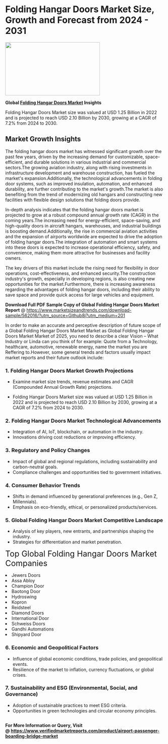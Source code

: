 <H1>Folding Hangar Doors Market Size, Growth and Forecast from 2024 - 2031</H1><img class="aligncenter size-medium wp-image-584254" src="https://thirdeyenews.in/wp-content/uploads/2024/09/Global-Market-Research-300x168.jpeg" alt="" width="300" height="168" /><p><strong>Global&nbsp;<a href="https://www.marketsizeandtrends.com/download-sample/562016/?utm_source=Github8j?utm_medium=201">Folding Hangar Doors Market</a> Insights</strong></p><p>Folding Hangar Doors Market size was valued at USD 1.25 Billion in 2022 and is projected to reach USD 2.10 Billion by 2030, growing at a CAGR of 7.2% from 2024 to 2030.</p><p><h2>Market Growth Insights</h2> <p>The folding hangar doors market has witnessed significant growth over the past few years, driven by the increasing demand for customizable, space-efficient, and durable solutions in various industrial and commercial sectors.The growing aviation industry, along with rising investments in infrastructure development and warehouse construction, has fueled the market's expansion.Additionally, the technological advancements in folding door systems, such as improved insulation, automation, and enhanced durability, are further contributing to the market's growth.The market is also benefiting from the trend of modernizing old hangars and constructing new facilities with flexible design solutions that folding doors provide.</p> <p>In-depth analysis indicates that the folding hangar doors market is projected to grow at a robust compound annual growth rate (CAGR) in the coming years.The increasing need for energy-efficient, space-saving, and high-quality doors in aircraft hangars, warehouses, and industrial buildings is boosting demand.Additionally, the rise in commercial aviation activities and the expansion of airports worldwide are expected to drive the adoption of folding hangar doors.The integration of automation and smart systems into these doors is expected to increase operational efficiency, safety, and convenience, making them more attractive for businesses and facility owners.</p> <p>The key drivers of this market include the rising need for flexibility in door operations, cost-effectiveness, and enhanced security.The construction industry's growth, especially in developing regions, is also creating new opportunities for the market.Furthermore, there is increasing awareness regarding the advantages of folding hangar doors, including their ability to save space and provide quick access for large vehicles and equipment.</p> <p><span class=""><strong>Download Full PDF Sample Copy of Global Folding Hangar Doors Market Report</strong> @ <a href="https://www.marketsizeandtrends.com/download-sample/562016/?utm_source=Github8j?utm_medium=201" target="_blank">https://www.marketsizeandtrends.com/download-sample/562016/?utm_source=Github8j?utm_medium=201</a></span></p><p>In order to make an accurate and perceptive description of future scope of a Global&nbsp;Folding Hangar Doors Market Market as Global&nbsp;Folding Hangar Doors Market Market of 2025, you need to describe a clear Vision &ndash; What Industry or Linda can you think of for example: Quote from a Technology, healthcare, automotive, renewable energy, name the market you are Reffering to.However, some general trends and factors usually impact market reports and their future outlook include:</p><h3>1.&nbsp;<strong>Folding Hangar Doors Market Growth Projections</strong></h3><ul><li>Examine market size trends, revenue estimates and CAGR (Compounded Annual Growth Rate) projections.</li><li><p>Folding Hangar Doors Market size was valued at USD 1.25 Billion in 2022 and is projected to reach USD 2.10 Billion by 2030, growing at a CAGR of 7.2% from 2024 to 2030.</p></li></ul><h3>2.&nbsp;<strong>Folding Hangar Doors Market Technological Advancements</strong></h3><ul><li>Integration of AI, IoT, blockchain, or automation in the industry.</li><li>Innovations driving cost reductions or improving efficiency.</li></ul><h3>3.&nbsp;<strong>Regulatory and Policy Changes</strong></h3><ul><li>Impact of global and regional regulations, including sustainability and carbon-neutral goals.</li><li>Compliance challenges and opportunities tied to government initiatives.</li></ul><h3>4.&nbsp;<strong>Consumer Behavior Trends</strong></h3><ul><li>Shifts in demand influenced by generational preferences (e.g., Gen Z, Millennials).</li><li>Emphasis on eco-friendly, ethical, or personalized products/services.</li></ul><h3>5.&nbsp;<strong>Global Folding Hangar Doors Market Competitive Landscape</strong></h3><ul><li>Analysis of key players, new entrants, and partnerships shaping the industry.</li><li>Strategies for differentiation and market penetration.</li></ul><p data-pm-slice="1 1 []"><span style="color: inherit; font-family: inherit; font-size: 25px;">Top Global Folding Hangar Doors Market Companies</span></p><div class="" data-test-id=""><p><li>Jewers Doors</li><li> Assa Abloy</li><li> Champion Door</li><li> Baotong Door</li><li> Hydroswing</li><li> Kopron</li><li> Reidsteel</li><li> Diamond Doors</li><li> International Door</li><li> Schweiss Doors</li><li> Gandhi Automations</li><li> Shipyard Door</li></p></div><h3>6.&nbsp;<strong>Economic and Geopolitical Factors</strong></h3><ul><li>Influence of global economic conditions, trade policies, and geopolitical events.</li><li>Resilience of the market to inflation, currency fluctuations, or global crises.</li></ul><h3>7.&nbsp;<strong>Sustainability and ESG (Environmental, Social, and Governance)</strong></h3><ul><li>Adoption of sustainable practices to meet ESG criteria.</li><li>Opportunities in green technologies and circular economy principles.</li></ul><h2><strong style="font-size: 14px;">For More Information or Query, Visit @&nbsp;</strong><a style="background-color: #ffffff; font-size: 14px;" href="https://www.marketsizeandtrends.com/report/folding-hangar-doors-market/" target="_blank">https://www.verifiedmarketreports.com/product/airport-passenger-boarding-bridge-market</a></h2>
